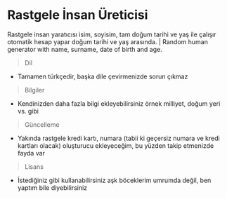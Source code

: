 # Rastgele İnsan Üreticisi
Rastgele insan yaratıcısı isim, soyisim, tam doğum tarihi ve yaş ile çalışır otomatik hesap yapar doğum tarihi ve yaş arasında. | Random human generator with name, surname, date of birth and age.

> Dil
- Tamamen türkçedir, başka dile çevirmenizde sorun çıkmaz

> Bilgiler
- Kendinizden daha fazla bilgi ekleyebilirsiniz örnek milliyet, doğum yeri vs. gibi

> Güncelleme
- Yakında rastgele kredi kartı, numara (tabii ki geçersiz numara ve kredi kartları olacak) oluşturucu ekleyeceğim, bu yüzden takip etmenizde fayda var

> Lisans
- İstediğiniz gibi kullanabilirsiniz aşk böceklerim umrumda değil, ben yaptım bile diyebilirsiniz 
